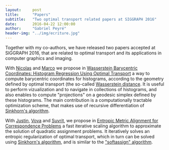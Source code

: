 ```yaml
---
layout:     post
title:      "Papers"
subtitle:   "Two optimal transport related papers at SIGGRAPH 2016"
date:       2016-04-22 12:00:00
author:     "Gabriel Peyré"
header-img: "../img/ecriture.jpg"
---
```


Together with my co-authors, we have released two papers accepted at SIGGRAPH 2016, that are related to optimal transport and its applications in computer graphics and imaging.

With [Nicolas](http://liris.cnrs.fr/~nbonneel/) and [Marco](http://www.iip.ist.i.kyoto-u.ac.jp/member/cuturi/) we propose in  [Wasserstein Barycentric Coordinates: Histogram Regression Using Optimal Transport](https://hal.archives-ouvertes.fr/hal-01303148) a way to compute barycentric coordinates for histograms, according to the geometry defined by optimal transport (the so-called [Wasserstein distance](https://en.wikipedia.org/wiki/Wasserstein_metric). It is useful to perform vizualization and to navigate in collections of histograms, and also enables to compute "projections" on a geodesic simplex defined by these histograms. The main contribution is a computationally tractable optimization scheme, that makes use of recursive differentiation of [Sinkhorn's algorithm](http://www.numerical-tours.com/matlab/optimaltransp_5_entropic/).


With [Justin](people.csail.mit.edu/jsolomon/), [Vova](http://vovakim.com/) and [Suvrit](http://suvrit.de/), we propose in
[Entropic Metric Alignment for Correspondence Problems](https://hal.archives-ouvertes.fr/hal-01305808) a fast iterative scaling algorithm to approximate the solution of quadratic assignment problems. It iteratively solves an entropic regularization of optimal transport, which in turn can be solved using [Sinkhorn's algorithm](http://www.numerical-tours.com/matlab/optimaltransp_5_entropic/), and is similar to the ["softassign" algorithm](http://ieeexplore.ieee.org/iel1/34/10562/00491619.pdf).
